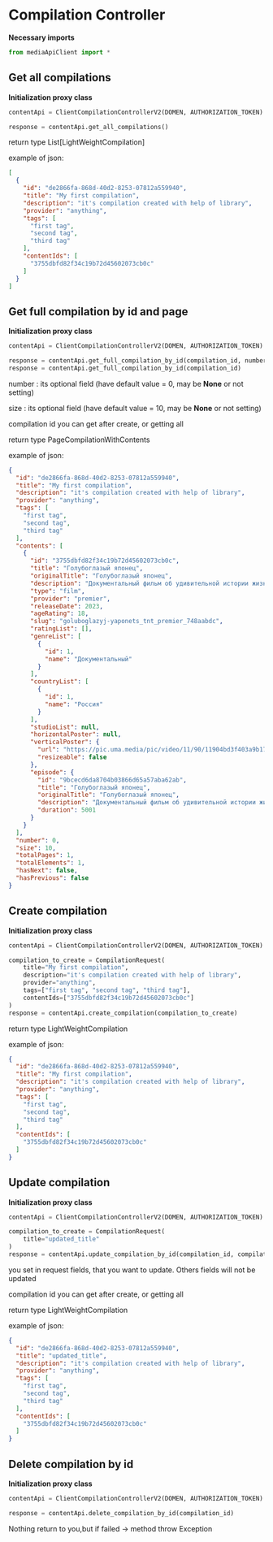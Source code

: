 # Compilation Controller

**Necessary imports**
```python
from mediaApiClient import *
```

## Get all compilations

**Initialization proxy class**

```python
contentApi = ClientCompilationControllerV2(DOMEN, AUTHORIZATION_TOKEN)

response = contentApi.get_all_compilations()
```

return type List[LightWeightCompilation]

example of json:
```json
[
  {
    "id": "de2866fa-868d-40d2-8253-07812a559940",
    "title": "My first compilation",
    "description": "it's compilation created with help of library",
    "provider": "anything",
    "tags": [
      "first tag",
      "second tag",
      "third tag"
    ],
    "contentIds": [
      "3755dbfd82f34c19b72d45602073cb0c"
    ]
  }
]
```

## Get full compilation by id and page

**Initialization proxy class**

```python
contentApi = ClientCompilationControllerV2(DOMEN, AUTHORIZATION_TOKEN)

response = contentApi.get_full_compilation_by_id(compilation_id, number, size)
response = contentApi.get_full_compilation_by_id(compilation_id)
```

number : its optional field (have default value = 0, may be **None** or not setting) 

size : its optional field (have default value = 10, may be **None** or not setting) 

compilation id you can get after create, or getting all

return type PageCompilationWithContents

example of json:
```json
{
  "id": "de2866fa-868d-40d2-8253-07812a559940",
  "title": "My first compilation",
  "description": "it's compilation created with help of library",
  "provider": "anything",
  "tags": [
    "first tag",
    "second tag",
    "third tag"
  ],
  "contents": [
    {
      "id": "3755dbfd82f34c19b72d45602073cb0c",
      "title": "Голубоглазый японец",
      "originalTitle": "Голубоглазый японец",
      "description": "Документальный фильм об удивительной истории жизни уроженца Нижнего Тагила Виктора Старухина. Пройдя через ад гражданской войны и выжив в китайском лагере беженцев, он оказался в предвоенной Японии, где стал национальным героем вопреки расовой дискриминации. Он одержал великие победы в составе первой сборной Японии над звездами американского бейсбола и стал кумиром молодежи.",
      "type": "film",
      "provider": "premier",
      "releaseDate": 2023,
      "ageRating": 18,
      "slug": "goluboglazyj-yaponets_tnt_premier_748aabdc",
      "ratingList": [],
      "genreList": [
        {
          "id": 1,
          "name": "Документальный"
        }
      ],
      "countryList": [
        {
          "id": 1,
          "name": "Россия"
        }
      ],
      "studioList": null,
      "horizontalPoster": null,
      "verticalPoster": {
        "url": "https://pic.uma.media/pic/video/11/90/11904bd3f403a9b174d9229c9764a3da.jpg",
        "resizeable": false
      },
      "episode": {
        "id": "9bcecd6da8704b03866d65a57aba62ab",
        "title": "Голубоглазый японец",
        "originalTitle": "Голубоглазый японец",
        "description": "Документальный фильм об удивительной истории жизни уроженца Нижнего Тагила Виктора Старухина. Пройдя через ад гражданской войны и выжив в китайском лагере беженцев, он оказался в предвоенной Японии, где стал национальным героем вопреки расовой дискриминации. Он одержал великие победы в составе первой сборной Японии над звездами американского бейсбола и стал кумиром молодежи.",
        "duration": 5001
      }
    }
  ],
  "number": 0,
  "size": 10,
  "totalPages": 1,
  "totalElements": 1,
  "hasNext": false,
  "hasPrevious": false
}
```

## Create compilation

**Initialization proxy class**

```python
contentApi = ClientCompilationControllerV2(DOMEN, AUTHORIZATION_TOKEN)

compilation_to_create = CompilationRequest(
    title="My first compilation",
    description="it's compilation created with help of library",
    provider="anything",
    tags=["first tag", "second tag", "third tag"],
    contentIds=["3755dbfd82f34c19b72d45602073cb0c"]
)
response = contentApi.create_compilation(compilation_to_create)
```

return type LightWeightCompilation

example of json:
```json
{
  "id": "de2866fa-868d-40d2-8253-07812a559940",
  "title": "My first compilation",
  "description": "it's compilation created with help of library",
  "provider": "anything",
  "tags": [
    "first tag",
    "second tag",
    "third tag"
  ],
  "contentIds": [
    "3755dbfd82f34c19b72d45602073cb0c"
  ]
}
```

## Update compilation

**Initialization proxy class**

```python
contentApi = ClientCompilationControllerV2(DOMEN, AUTHORIZATION_TOKEN)

compilation_to_create = CompilationRequest(
    title="updated_title"
)
response = contentApi.update_compilation_by_id(compilation_id, compilation_to_create)
```

you set in request fields, that you want to update. Others fields will not be updated

compilation id you can get after create, or getting all

return type LightWeightCompilation

example of json:
```json
{
  "id": "de2866fa-868d-40d2-8253-07812a559940",
  "title": "updated_title",
  "description": "it's compilation created with help of library",
  "provider": "anything",
  "tags": [
    "first tag",
    "second tag",
    "third tag"
  ],
  "contentIds": [
    "3755dbfd82f34c19b72d45602073cb0c"
  ]
}
```

## Delete compilation by id

**Initialization proxy class**

```python
contentApi = ClientCompilationControllerV2(DOMEN, AUTHORIZATION_TOKEN)

response = contentApi.delete_compilation_by_id(compilation_id)
```

Nothing return to you,but if failed -> method throw Exception



